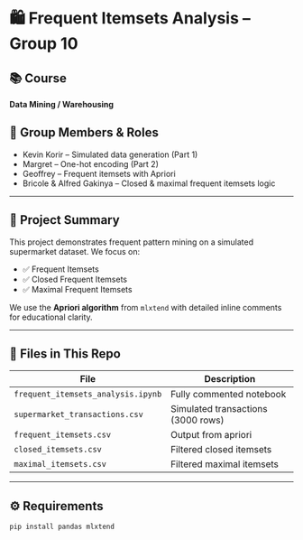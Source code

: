 # 🛍️ Frequent Itemsets Analysis – Group 10

## 📚 Course
**Data Mining / Warehousing**

## 👥 Group Members & Roles

- Kevin Korir – Simulated data generation (Part 1)
- Margret – One-hot encoding (Part 2)
- Geoffrey – Frequent itemsets with Apriori
- Bricole & Alfred Gakinya – Closed & maximal frequent itemsets logic

---

## 📌 Project Summary

This project demonstrates frequent pattern mining on a simulated supermarket dataset. We focus on:

- ✅ Frequent Itemsets  
- ✅ Closed Frequent Itemsets  
- ✅ Maximal Frequent Itemsets

We use the **Apriori algorithm** from `mlxtend` with detailed inline comments for educational clarity.

---

## 📁 Files in This Repo

| File                          | Description                                 |
|-------------------------------|---------------------------------------------|
| `frequent_itemsets_analysis.ipynb` | Fully commented notebook |
| `supermarket_transactions.csv`     | Simulated transactions (3000 rows) |
| `frequent_itemsets.csv`            | Output from apriori |
| `closed_itemsets.csv`              | Filtered closed itemsets |
| `maximal_itemsets.csv`             | Filtered maximal itemsets |

---

## ⚙️ Requirements

```bash
pip install pandas mlxtend
